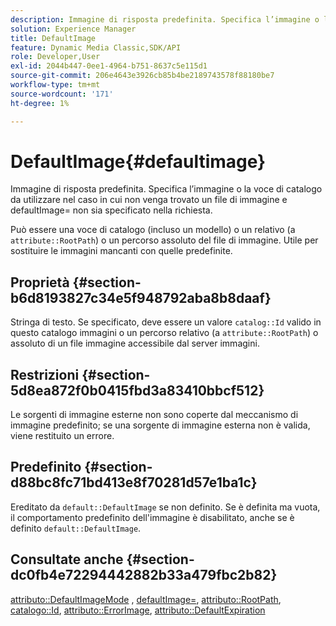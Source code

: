 ```yaml
---
description: Immagine di risposta predefinita. Specifica l’immagine o la voce di catalogo da utilizzare nel caso in cui non venga trovato un file di immagine e defaultImage= non sia specificato nella richiesta.
solution: Experience Manager
title: DefaultImage
feature: Dynamic Media Classic,SDK/API
role: Developer,User
exl-id: 2044b447-0ee1-4964-b751-8637c5e115d1
source-git-commit: 206e4643e3926cb85b4be2189743578f88180be7
workflow-type: tm+mt
source-wordcount: '171'
ht-degree: 1%

---
```


# DefaultImage{#defaultimage}

Immagine di risposta predefinita. Specifica l’immagine o la voce di catalogo da utilizzare nel caso in cui non venga trovato un file di immagine e defaultImage= non sia specificato nella richiesta.

Può essere una voce di catalogo (incluso un modello) o un relativo (a `attribute::RootPath`) o un percorso assoluto del file di immagine. Utile per sostituire le immagini mancanti con quelle predefinite.

## Proprietà {#section-b6d8193827c34e5f948792aba8b8daaf}

Stringa di testo. Se specificato, deve essere un valore `catalog::Id` valido in questo catalogo immagini o un percorso relativo (a `attribute::RootPath`) o assoluto di un file immagine accessibile dal server immagini.

## Restrizioni {#section-5d8ea872f0b0415fbd3a83410bbcf512}

Le sorgenti di immagine esterne non sono coperte dal meccanismo di immagine predefinito; se una sorgente di immagine esterna non è valida, viene restituito un errore.

## Predefinito {#section-d88bc8fc71bd413e8f70281d57e1ba1c}

Ereditato da `default::DefaultImage` se non definito. Se è definita ma vuota, il comportamento predefinito dell&#39;immagine è disabilitato, anche se è definito `default::DefaultImage`.

## Consultate anche {#section-dc0fb4e72294442882b33a479fbc2b82}

[attributo::DefaultImageMode](../../../../../is-api/image-catalog/image-serving-api-ref/c-image-catalog-reference/c-attributes-reference/r-defaultimagemode.md#reference-8a996af162f84e46bbe9e6e0d4e26782) , [defaultImage=](../../../../../is-api/image-catalog/image-serving-api-ref/c-image-catalog-reference/c-attributes-reference/r-is-cat-defaultimage.md#reference-8e9900e129f54ed68462a3c2fc3bc433), [attributo::RootPath](../../../../../is-api/image-catalog/image-serving-api-ref/c-image-catalog-reference/c-attributes-reference/r-rootpath.md#reference-17d57e5967be403b8408fa7214017494), [catalogo::Id](/help/aem-is-ir-api/is-api/image-catalog/image-serving-api-ref/c-image-catalog-reference/c-image-svg-data-reference/c-image-data-reference/r-id-cat.md), [attributo::ErrorImage](../../../../../is-api/image-catalog/image-serving-api-ref/c-image-catalog-reference/c-attributes-reference/r-errorimage.md#reference-c494d5d8b2584fe3800f35baabd0292c), [attributo::DefaultExpiration](../../../../../is-api/image-catalog/image-serving-api-ref/c-image-catalog-reference/c-attributes-reference/r-defaultexpiration.md#reference-0526166fab654fceb243b75d1ea4f0cf)
